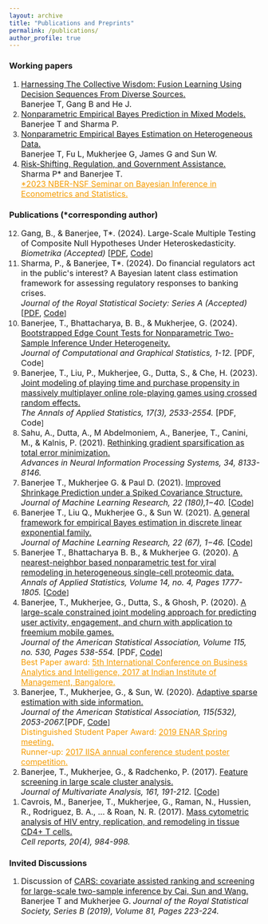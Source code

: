 ```yaml
---
layout: archive
title: "Publications and Preprints"
permalink: /publications/
author_profile: true
---
```

<h3>Working papers</h3>
<ol>
 <li>
     <a href="https://arxiv.org/abs/2308.11026" target="_blank"><font size="3">Harnessing The Collective Wisdom: Fusion Learning Using Decision Sequences From Diverse Sources.</font></a><br>
     <font size="3">Banerjee T, Gang B and He J. </font><br/>   
</li>
 <li>
     <a href="https://papers.ssrn.com/sol3/papers.cfm?abstract_id=4458738" target="_blank"><font size="3">Nonparametric Empirical Bayes Prediction in
Mixed Models.</font></a><br>
     <font size="3">Banerjee T and Sharma P. </font><br/> 
</li>
 <li>
     <a href="https://arxiv.org/pdf/2002.12586.pdf" target="_blank"><font size="3">Nonparametric Empirical Bayes Estimation on Heterogeneous Data.</font></a><br>
     <font size="3">Banerjee T, Fu L, Mukherjee G, James G and Sun W. </font><br/>
 </li>
 <li>
     <a href="https://www.kansascityfed.org/research/research-working-papers/risk-shifting-regulation-government-assistance-2019/" target="_blank"><font size="3">Risk-Shifting, Regulation, and Government Assistance.</font></a><br>
     <font size="3">Sharma P* and Banerjee T. </font><br/>
     <font size="3"><a href="https://event.olin.wustl.edu/sbies" style="color:#F59B00" target="_blank">*2023 NBER-NSF Seminar on Bayesian Inference in Econometrics and Statistics.</a></font><br/>
 </li>    
  </ol>
  <h3>Publications (*corresponding author)</h3>
  <ol reversed>
   <li>
    <font size="3">Gang, B., & Banerjee, T*. (2024). Large-Scale Multiple Testing of Composite Null Hypotheses Under Heteroskedasticity.<br>
     <i>Biometrika (Accepted)</i> [<a href="https://arxiv.org/abs/2306.07362" target="_blank">PDF</a>, <a href="https://github.com/trambakbanerjee/HAMT_paper" target="_blank">Code</a></font>]<br>
</li>
   <li>
   <font size="3">Sharma, P., & Banerjee, T*. (2024). Do financial regulators act in the public's interest? A Bayesian latent class estimation framework for assessing regulatory responses to banking crises. <br>
    <i>Journal of the Royal Statistical Society: Series A (Accepted)</i> [<a href="https://arxiv.org/pdf/2208.03908.pdf" target="_blank">PDF</a>, <a href="https://github.com/trambakbanerjee/latent_class_bank_resolution" target="_blank">Code</a></font>]<br/>
</li>
   <li>
    <font size="3">Banerjee, T., Bhattacharya, B. B., & Mukherjee, G. (2024). <a href="https://www.tandfonline.com/doi/full/10.1080/10618600.2024.2374583" target="_blank">Bootstrapped Edge Count Tests for Nonparametric Two-Sample Inference Under Heterogeneity.</a><br>
     <i>Journal of Computational and Graphical Statistics, 1-12.</i> [PDF, Code</font>]<br/>
</li>
    <li>
     <font size="3">Banerjee, T., Liu, P., Mukherjee, G., Dutta, S., & Che, H. (2023). <a href="https://projecteuclid.org/journals/annals-of-applied-statistics/volume-17/issue-3/Joint-modeling-of-playing-time-and-purchase-propensity-in-massively/10.1214/23-AOAS1731.short" target="_blank">Joint modeling of playing time and purchase propensity in massively multiplayer online role-playing games using crossed random effects.</a><br>
     <i>The Annals of Applied Statistics, 17(3), 2533-2554.</i> [PDF, Code</font>]<br/>
 </li>
 <li>
  <font size="3">Sahu, A., Dutta, A., M Abdelmoniem, A., Banerjee, T., Canini, M., & Kalnis, P. (2021). <a href="https://proceedings.neurips.cc/paper_files/paper/2021/file/447b0408b80078338810051bb38b177f-Paper.pdf" targt="_blank">Rethinking gradient sparsification as total error minimization.</a><br>
   <i>Advances in Neural Information Processing Systems, 34, 8133-8146.</i></font><br/>
     </li>
 <li>
     <font size="3">Banerjee T., Mukherjee G. & Paul D. (2021). <a href="https://jmlr.org/papers/v22/21-0006.html" target="_blank">Improved Shrinkage Prediction under a Spiked Covariance Structure.</a><br/>
      <i> Journal of Machine Learning Research, 22 (180),1−40.</i> [<a href="https://github.com/trambakbanerjee/casp#casp" target="_blank">Code</a></font>]<br/>
  </li>
 <li>
     <font size="3">Banerjee T., Liu Q., Mukherjee G., & Sun W. (2021). <a href="https://jmlr.org/papers/v22/19-873.html" target="_blank">A general framework for empirical Bayes estimation in discrete linear exponential family.</a><br/>
      <i> Journal of Machine Learning Research, 22 (67), 1−46.</i> [<a href="https://github.com/trambakbanerjee/DLE_paper" target="_blank">Code</a></font>]<br/>
 </li>
 <li>
  <font size="3">Banerjee T., Bhattacharya B. B., & Mukherjee G. (2020). <a href="https://projecteuclid.org/journals/annals-of-applied-statistics/volume-14/issue-4/A-nearest-neighbor-based-nonparametric-test-for-viral-remodeling-in/10.1214/20-AOAS1362.full" target="_blank">A nearest-neighbor based nonparametric test for viral remodeling in heterogeneous single-cell proteomic data.</a><br/>
   <i>Annals of Applied Statistics, Volume 14, no. 4, Pages 1777-1805. </i>[<a href="https://cran.r-project.org/web/packages/truh/index.html" target="_blank">Code</a></font>]<br/>
  </li>
 <li>
   <font size="3">Banerjee, T., Mukherjee, G., Dutta, S., & Ghosh, P. (2020). <a href="https://www.tandfonline.com/doi/full/10.1080/01621459.2019.1611584" target="_blank">A large-scale constrained joint modeling approach for predicting user activity, engagement, and churn with application to freemium mobile games.</a><br/>
    <i>Journal of the American Statistical Association, Volume 115, no. 530, Pages 538-554.</i> [PDF, <a href="https://github.com/trambakbanerjee/cezij#what-is-cezij" target="_blank">Code</a></font>]<br/>
   <font size="3" color="#F59B00">Best Paper award: <a href="http://dcal.iimb.ernet.in/baiconf2017/" style="color:#F59B00" target="_blank">5th International Conference on Business Analytics and Intelligence, 2017 at Indian Institute of Management, Bangalore.</a></font><br/>
</li>
 <li>
  <font size="3">Banerjee, T., Mukherjee, G., & Sun, W. (2020). <a href="https://www.tandfonline.com/doi/full/10.1080/01621459.2019.1679639" target="_blank">Adaptive sparse estimation with side information.</a><br/>
   <i>Journal of the American Statistical Association, 115(532), 2053-2067.</i>[PDF, <a href="https://github.com/trambakbanerjee/asus#asus" target="_blank">Code</a></font>]<br>
     <font size="3" color="#F59B00">Distinguished Student Paper Award: <a href="https://enar.org/meetings/spring2019/index.cfm" style="color:#F59B00" target="_blank">2019 ENAR Spring meeting.</a></font><br>
      <font size="3" color="#F59B00">Runner-up: <a href="https://trambakbanerjee.github.io/utils/ASUS.pdf" style="color:#F59B00" target="_blank">2017 IISA annual conference student poster competition.</a></font><br/>
   </li>
  <li>
   <font size="3">Banerjee, T., Mukherjee, G., & Radchenko, P. (2017). <a href="https://doi.org/10.1016/j.jmva.2017.08.001" target="_blank">Feature screening in large scale cluster analysis.</a><br>
    <i>Journal of Multivariate Analysis, 161, 191-212.</i> [<a href="https://github.com/trambakbanerjee/fusionclust#fusionclust" target="_blank">Code</a></font>]<br/>
  </li>
 <li>
  <font size="3">Cavrois, M., Banerjee, T., Mukherjee, G., Raman, N., Hussien, R., Rodriguez, B. A., ... & Roan, N. R. (2017). <a href="https://www.cell.com/cell-reports/fulltext/S2211-1247(17)30935-X" target="_blank">Mass cytometric analysis of HIV entry, replication, and remodeling in tissue CD4+ T cells.</a><br/>
   <i>Cell reports, 20(4), 984-998.</i></font><br/>
  </li>
 </ol>
<h3>Invited Discussions</h3>
 <ol reversed>
<li>
     <font size="3">Discussion of <a href="https://rss.onlinelibrary.wiley.com/doi/full/10.1111/rssb.12304" target="_blank">CARS: covariate assisted ranking and screening for large-scale two-sample inference by Cai, Sun and Wang.</a></font><br>
     <font size="3">Banerjee T and Mukherjee G.</font>
     <font size="3"><i>Journal of the Royal Statistical Society, Series B (2019), Volume 81, Pages 223-224.</i></font><br/>
 </li>
